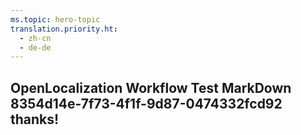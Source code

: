 ```yaml
---
ms.topic: hero-topic
translation.priority.ht: 
  - zh-cn
  - de-de
---
```

## OpenLocalization Workflow Test MarkDown 8354d14e-7f73-4f1f-9d87-0474332fcd92 thanks!
